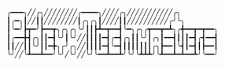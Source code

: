 
╭━━━╮╱╱╭╮╱╱╱╱╱╱╱╱╭━━━━╮╱╱╱╱╭╮╱╱╱╱╱╱╱╱╱╱╱╭╮
┃╭━╮┃╱╱┃┃╱╱╱╱╱╱╱╱┃╭╮╭╮┃╱╱╱╱┃┃╱╱╱╱╱╱╱╱╱╱╭╯╰╮
┃╰━╯┣┳━╯┣━━┳╮╭╮╭╮╰╯┃┃┣┻━┳━━┫╰━╮╭╮╭┳━━┳━┻╮╭╋━━┳━┳━━╮
┃╭━━╋┫╭╮┃┃━┫╰╯┃╰╯╱╱┃┃┃┃━┫╭━┫╭╮┃┃╰╯┃╭╮┃━━┫┃┃┃━┫╭┫━━┫
┃┃╱╱┃┃╰╯┃┃━╋╮╭╯╭╮╱╱┃┃┃┃━┫╰━┫┃┃┃┃┃┃┃╭╮┣━━┃╰┫┃━┫┃┣━━┃
╰╯╱╱╰┻━━┻━━╯╰╯╱╰╯╱╱╰╯╰━━┻━━┻╯╰╯╰┻┻┻╯╰┻━━┻━┻━━┻╯╰━━╯
